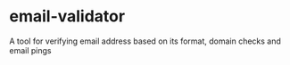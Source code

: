 # email-validator
A tool for verifying email address based on its format, domain checks and email pings
